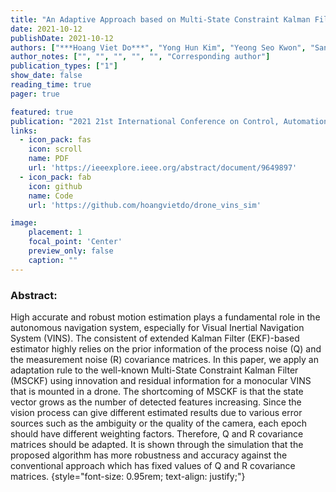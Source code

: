 ```yaml
---
title: "An Adaptive Approach based on Multi-State Constraint Kalman Filter for UAVs"
date: 2021-10-12
publishDate: 2021-10-12
authors: ["***Hoang Viet Do***", "Yong Hun Kim", "Yeong Seo Kwon", "San Hee Kang", "Hak Ju Kim", "Jin Woo Song"]
author_notes: ["", "", "", "", "", "Corresponding author"]
publication_types: ["1"]
show_date: false
reading_time: true
pager: true

featured: true
publication: "2021 21st International Conference on Control, Automation and Systems (ICCAS), Jeju, Korea, Republic of, 2021, pp. 481-485"
links:
  - icon_pack: fas
    icon: scroll
    name: PDF
    url: 'https://ieeexplore.ieee.org/abstract/document/9649897'
  - icon_pack: fab
    icon: github
    name: Code
    url: 'https://github.com/hoangvietdo/drone_vins_sim'

image:
    placement: 1
    focal_point: 'Center'
    preview_only: false
    caption: ""
---
```


### Abstract:

High accurate and robust motion estimation plays a fundamental role in the autonomous navigation system, especially for Visual Inertial Navigation System (VINS). The consistent of extended Kalman Filter (EKF)-based estimator highly relies on the prior information of the process noise (Q) and the measurement noise (R) covariance matrices. In this paper, we apply an adaptation rule to the well-known Multi-State Constraint Kalman Filter (MSCKF) using innovation and residual information for a monocular VINS that is mounted in a drone. The shortcoming of MSCKF is that the state vector grows as the number of detected features increasing. Since the vision process can give different estimated results due to various error sources such as the ambiguity or the quality of the camera, each epoch should have different weighting factors. Therefore, Q and R covariance matrices should be adapted. It is shown through the simulation that the proposed algorithm has more robustness and accuracy against the conventional approach which has fixed values of Q and R covariance matrices.
{style="font-size: 0.95rem; text-align: justify;"}
